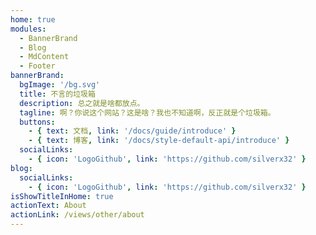 ```yaml
---
home: true
modules:
  - BannerBrand
  - Blog
  - MdContent
  - Footer
bannerBrand:
  bgImage: '/bg.svg'
  title: 不言的垃圾箱
  description: 总之就是啥都放点。
  tagline: 啊？你说这个网站？这是啥？我也不知道啊，反正就是个垃圾箱。
  buttons:
    - { text: 文档, link: '/docs/guide/introduce' }
    - { text: 博客, link: '/docs/style-default-api/introduce' }
  socialLinks:
    - { icon: 'LogoGithub', link: 'https://github.com/silverx32' }
blog:
  socialLinks:
    - { icon: 'LogoGithub', link: 'https://github.com/silverx32' }
isShowTitleInHome: true
actionText: About
actionLink: /views/other/about
---
```


[//]: # (## 快速开始)

[//]: # ()
[//]: # (**npx**)

[//]: # ()
[//]: # (```bash)

[//]: # (# 初始化，并选择 2.x)

[//]: # (npx @vuepress-reco/theme-cli init)

[//]: # (```)

[//]: # ()
[//]: # (**npm**)

[//]: # ()
[//]: # (```bash)

[//]: # (# 初始化，并选择 2.x)

[//]: # (npm install @vuepress-reco/theme-cli@1.0.7 -g)

[//]: # (theme-cli init)

[//]: # (```)

[//]: # ()
[//]: # (**yarn**)

[//]: # ()
[//]: # (```bash)

[//]: # (# 初始化，并选择 2.x)

[//]: # (yarn global add @vuepress-reco/theme-cli@1.0.7)

[//]: # (theme-cli init)

[//]: # (```)
